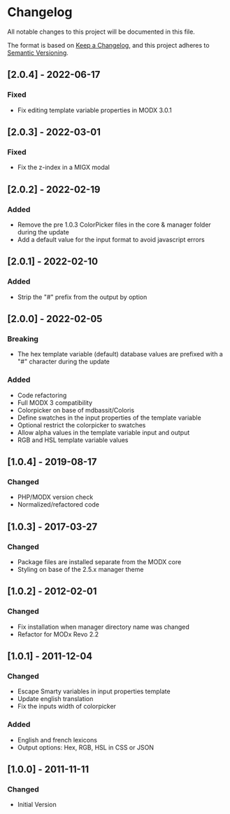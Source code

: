 # Changelog

All notable changes to this project will be documented in this file.

The format is based on [Keep a Changelog](https://keepachangelog.com/en/1.0.0/),
and this project adheres to [Semantic Versioning](https://semver.org/spec/v2.0.0.html).

## [2.0.4] - 2022-06-17

### Fixed

- Fix editing template variable properties in MODX 3.0.1

## [2.0.3] - 2022-03-01

### Fixed

- Fix the z-index in a MIGX modal

## [2.0.2] - 2022-02-19

### Added

- Remove the pre 1.0.3 ColorPicker files in the core & manager folder during the update
- Add a default value for the input format to avoid javascript errors

## [2.0.1] - 2022-02-10

### Added

- Strip the "#" prefix from the output by option

## [2.0.0] - 2022-02-05

### Breaking

- The hex template variable (default) database values are prefixed with a "#" character during the update

### Added

- Code refactoring
- Full MODX 3 compatibility
- Colorpicker on base of mdbassit/Coloris
- Define swatches in the input properties of the template variable
- Optional restrict the colorpicker to swatches
- Allow alpha values in the template variable input and output
- RGB and HSL template variable values

## [1.0.4] - 2019-08-17

### Changed

- PHP/MODX version check
- Normalized/refactored code 

## [1.0.3] - 2017-03-27

### Changed

- Package files are installed separate from the MODX core
- Styling on base of the 2.5.x manager theme

## [1.0.2] - 2012-02-01

### Changed

- Fix installation when manager directory name was changed
- Refactor for MODx Revo 2.2

## [1.0.1] - 2011-12-04

### Changed

- Escape Smarty variables in input properties template
- Update english translation
- Fix the inputs width of colorpicker

### Added

- English and french lexicons
- Output options: Hex, RGB, HSL in CSS or JSON

## [1.0.0] - 2011-11-11

### Changed

- Initial Version
